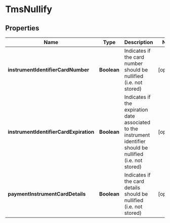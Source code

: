 
# TmsNullify

## Properties
Name | Type | Description | Notes
------------ | ------------- | ------------- | -------------
**instrumentIdentifierCardNumber** | **Boolean** | Indicates if the card number should be nullified (i.e. not stored) |  [optional]
**instrumentIdentifierCardExpiration** | **Boolean** | Indicates if the expiration date associated to the instrument identifier should be nullified (i.e. not stored) |  [optional]
**paymentInstrumentCardDetails** | **Boolean** | Indicates if the card details should be nullified (i.e. not stored) |  [optional]



